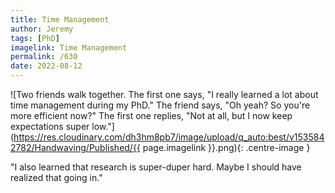 ```yaml
---
title: Time Management
author: Jeremy
tags: [PhD]
imagelink: Time Management
permalink: /630
date: 2022-08-12
---
```


![Two friends walk together. The first one says, "I really learned a lot about time management during my PhD." The friend says, "Oh yeah? So you're more efficient now?" The first one replies, "Not at all, but I now keep expectations super low."](https://res.cloudinary.com/dh3hm8pb7/image/upload/q_auto:best/v1535842782/Handwaving/Published/{{ page.imagelink }}.png){: .centre-image }

"I also learned that research is super-duper hard. Maybe I should have realized that going in."
